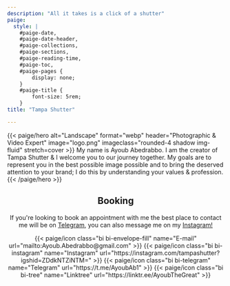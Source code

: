 ```yaml
---
description: "All it takes is a click of a shutter"
paige:
  style: |
    #paige-date,
    #paige-date-header,
    #paige-collections,
    #paige-sections,
    #paige-reading-time,
    #paige-toc,
    #paige-pages {
        display: none;
    }
    #paige-title {
        font-size: 5rem;
    }
title: "Tampa Shutter"

---
```


{{< paige/hero
    alt="Landscape"
    format="webp"
    header="Photographic & Video Expert"
    image="logo.png"
    imageclass="rounded-4 shadow img-fluid"
    stretch=cover >}}
My name is Ayoub Abedrabbo. I am the creator of Tampa Shutter & I welcome you to our journey together. My goals are to represent you in the best possible image possible and to bring the deserved attention to your brand; I do this by understanding your values & profession.
{{< /paige/hero >}}

<center> <h2> <strong> Booking </strong> </h2> 

If you're looking to book an appointment with me the best place to contact me will be on <a href="https://t.me/AyoubAb1">Telegram</a>, you can also message me on my <a href="https://www.instagram.com/tampashutter/">Instagram!</a>

<div class="column-gap-3 d-flex display-6 justify-content-center mb-3">
    {{< paige/icon class="bi bi-envelope-fill" name="E-mail" url="mailto:Ayoub.Abedrabbo@gmail.com" >}}
    {{< paige/icon class="bi bi-instagram" name="Instagram" url="https://instagram.com/tampashutter?igshid=ZDdkNTZiNTM=" >}}
    {{< paige/icon class="bi bi-telegram" name="Telegram" url="https://t.me/AyoubAb1" >}}
    {{< paige/icon class="bi bi-tree" name="Linktree" url="https://linktr.ee/AyoubTheGreat" >}}
</div>

